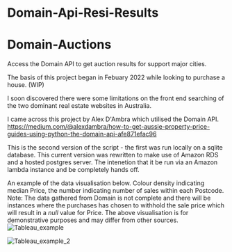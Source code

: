 # Domain-Api-Resi-Results

# Domain-Auctions
Access the Domain API to get auction results for support major cities. 

The basis of this project began in Febuary 2022 while looking to purchase a house. (WIP) 

I soon discovered there were some limitations on the front end searching of the two dominant real estate websites in Australia.

I came across this project by Alex D'Ambra which utilised the Domain API. 
https://medium.com/@alexdambra/how-to-get-aussie-property-price-guides-using-python-the-domain-api-afe871efac96

This is the second version of the script - the first was run locally on a sqlite database. This current version was rewritten to make use of Amazon RDS and a hosted postgres server. 
The intenetion that it be run via an Amazon lambda instance and be completely hands off.

An example of the data visualisation below. Colour density indicating median Price, the number indicating number of sales within each Postcode.
Note: The data gathered from Domain is not complete and there will be instances where the purchases has chosen to withhold the sale price which will result in a _null_ value for Price. The above visualisation is for demonstrative purposes and may differ from other sources. 
![Tableau_example](https://user-images.githubusercontent.com/113073854/206088732-b924e4b1-7cd4-4350-af72-eb5d15a2086e.PNG)

![Tableau_example_2](https://user-images.githubusercontent.com/113073854/206089729-b35fb7f7-abd1-4916-ba3c-ff13256f3313.PNG)

